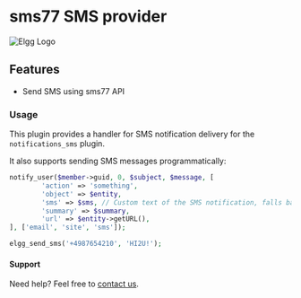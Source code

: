 sms77 SMS provider
===================
![Elgg Logo](https://img.shields.io/badge/Elgg-2.1.x-orange.svg?style=flat-square)

## Features

 * Send SMS using sms77 API

### Usage

This plugin provides a handler for SMS notification delivery for the `notifications_sms` plugin.

It also supports sending SMS messages programmatically:

```php
notify_user($member->guid, 0, $subject, $message, [
		'action' => 'something',
		'object' => $entity,
        'sms' => $sms, // Custom text of the SMS notification, falls back to 'summary' and then to 'subject'
		'summary' => $summary,
        'url' => $entity->getURL(),
], ['email', 'site', 'sms']);
```

```php
elgg_send_sms('+4987654210', 'HI2U!');
```

#### Support

Need help? Feel free to [contact us](https://www.sms77.io/en/company/contact/).
